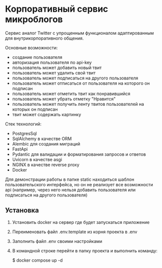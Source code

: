 # Корпоративный сервис микроблогов

Сервис аналог Twitter с упрощенным функционалом адаптированным для внутрикорпоративного общения.

Основные возможности:

- создание пользователя
- авторизация пользователя по api-key
- пользователь может добавить новый твит
- пользователь может удалить свой твит
- пользователь может подписаться на другого пользователя
- пользователь может отписаться от пользователя на которого он подписан
- пользователь может отметить твит как понравившийся
- пользователь может убрать отметку "Нравится"
- пользователь может получить ленту твитов пользователей на которых он подписан
- твит может содержать картинку


Стек технологий:

- PostgresSql 
- SqlAlchemy в качестве ORM
- Alembic для создания миграций
- FastApi
- Pydantic для валидации и форматирования запросов и ответов
- Uvicorn в качестве asgi
- NGINX в качестве reverse proxy
- Docker


Для демонстрации работы в папке static находиться шаблон пользовательского интерфейса, но 
он не реализует все возможности api (например, через него нельзя добавить пользователя или подписаться на 
другого пользователя)

## Установка
1. Установить docker на сервер где будет запускаться приложение
2. Переименовать файл .env.template из корня проекта в .env 
3. Заполнить файл .env своими настройками
4. В командной строке перейти в папку проекта и выполнить команду:


    $ docker compose up -d